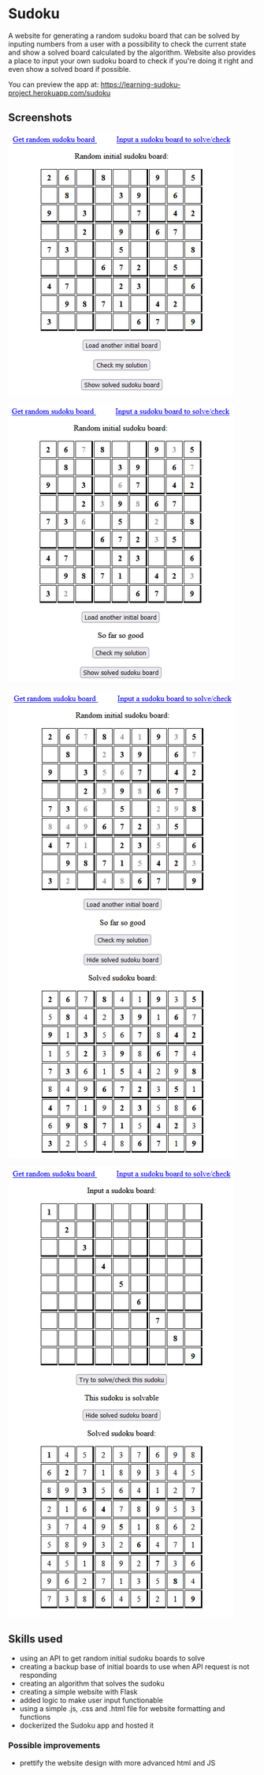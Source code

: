 # Sudoku

A website for generating a random sudoku board that can be solved by inputing numbers from a user with a possibility to
check the current state and show a solved board calculated by the algorithm. Website also provides a place to input your
own sudoku board to check if you're doing it right and even show a solved board if possible.

You can preview the app at: https://learning-sudoku-project.herokuapp.com/sudoku

## Screenshots

![Example_initial_board.png](docs/Example_initial_board.png "Example initial board")

![Example_partialy_solved_sudoku.png](docs/Example_partialy_solved_sudoku.png "Example partialy solved sudoku")

![Example_solved_sudoku_shown.png](docs/Example_solved_sudoku_shown.png "Example of a solved sudoku")

![Example_input_sudoku_solved.png](docs/Example_input_sudoku_solved.png "Example of a solved user input sudoku")

## Skills used

- using an API to get random initial sudoku boards to solve
- creating a backup base of initial boards to use when API request is not responding
- creating an algorithm that solves the sudoku
- creating a simple website with Flask
- added logic to make user input functionable
- using a simple .js, .css and .html file for website formatting and functions
- dockerized the Sudoku app and hosted it

### Possible improvements

- prettify the website design with more advanced html and JS
